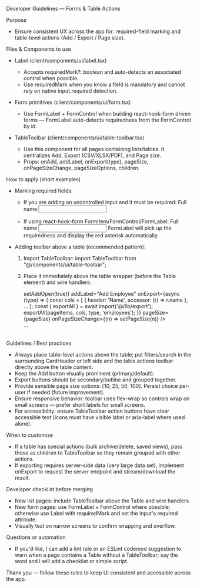 Developer Guidelines — Forms & Table Actions

Purpose
- Ensure consistent UX across the app for: required-field marking and table-level actions (Add / Export / Page size).

Files & Components to use
- Label (client/components/ui/label.tsx)
  - Accepts requiredMark?: boolean and auto-detects an associated control when possible.
  - Use requiredMark when you know a field is mandatory and cannot rely on native input.required detection.

- Form primitives (client/components/ui/form.tsx)
  - Use FormLabel + FormControl when building react-hook-form driven forms — FormLabel auto-detects requiredness from the FormControl by id.

- TableToolbar (client/components/ui/table-toolbar.tsx)
  - Use this component for all pages containing lists/tables. It centralizes Add, Export (CSV/XLSX/PDF), and Page size.
  - Props: onAdd, addLabel, onExport(type), pageSize, onPageSizeChange, pageSizeOptions, children.

How to apply (short examples)
- Marking required fields:
  - If you are adding an uncontrolled input and it must be required:
    <Label requiredMark>Full name</Label>
    <Input required />

  - If using react-hook-form FormItem/FormControl/FormLabel:
    <FormItem>
      <FormLabel>Full name</FormLabel>
      <FormControl>
        <input required />
      </FormControl>
      <FormMessage />
    </FormItem>
  FormLabel will pick up the requiredness and display the red asterisk automatically.

- Adding toolbar above a table (recommended pattern):
  1. Import TableToolbar:
     import TableToolbar from "@/components/ui/table-toolbar";

  2. Place it immediately above the table wrapper (before the Table element) and wire handlers:
     <div className="mb-3">
       <TableToolbar
         onAdd={() => setAddOpen(true)}
         addLabel="Add Employee"
         onExport={async (type) => {
           const cols = [ { header: 'Name', accessor: (r) => r.name }, ... ];
           const { exportAll } = await import('@/lib/export');
           exportAll(pageItems, cols, type, 'employees');
         }}
         pageSize={pageSize}
         onPageSizeChange={(n) => setPageSize(n)}
       />
     </div>
     <Table>...</Table>

Guidelines / Best practices
- Always place table-level actions above the table; put filters/search in the surrounding CardHeader or left side and the table actions toolbar directly above the table content.
- Keep the Add button visually prominent (primary/default).
- Export buttons should be secondary/outline and grouped together.
- Provide sensible page size options: [10, 25, 50, 100]. Persist choice per-user if needed (future improvement).
- Ensure responsive behavior: toolbar uses flex-wrap so controls wrap on small screens — prefer short labels for small screens.
- For accessibility: ensure TableToolbar action buttons have clear accessible text (icons must have visible label or aria-label where used alone).

When to customize
- If a table has special actions (bulk archive/delete, saved views), pass those as children to TableToolbar so they remain grouped with other actions.
- If exporting requires server-side data (very large data set), implement onExport to request the server endpoint and stream/download the result.

Developer checklist before merging
- New list pages: include TableToolbar above the Table and wire handlers.
- New form pages: use FormLabel + FormControl where possible; otherwise use Label with requiredMark and set the input's required attribute.
- Visually test on narrow screens to confirm wrapping and overflow.

Questions or automation
- If you'd like, I can add a lint rule or an ESLint codemod suggestion to warn when a page contains a Table without a TableToolbar; say the word and I will add a checklist or simple script.

Thank you — follow these rules to keep UI consistent and accessible across the app.
